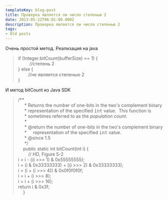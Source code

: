 ```yaml
---
templateKey: blog-post
title: Проверка является ли число степенью 2
date: 2013-05-22T06:01:00.000Z
description: Проверка является ли число степенью 2
tags:
- Old posts
---
```


Очень простой метод. Реализация на java  
  

> if (Integer.bitCount(bufferSize) == 1) {  
>          //степень 2  
> } else {  
>         //не является степенью 2  
> }

И метод bitCount из Java SDK  

> /**  
>      \* Returns the number of one-bits in the two's complement binary  
>      \* representation of the specified <tt>int</tt> value.  This function is  
>      \* sometimes referred to as the <i>population count</i>.  
>      *  
>      \* @return the number of one-bits in the two's complement binary  
>      \*     representation of the specified <tt>int</tt> value.  
>      \* @since 1.5  
>      */  
>     public static int bitCount(int i) {  
>         // HD, Figure 5-2  
> i = i - ((i >>> 1) & 0x55555555);  
> i = (i & 0x33333333) + ((i >>> 2) & 0x33333333);  
> i = (i + (i >>> 4)) & 0x0f0f0f0f;  
> i = i + (i >>> 8);  
> i = i + (i >>> 16);  
> return i & 0x3f;  
>     } 

